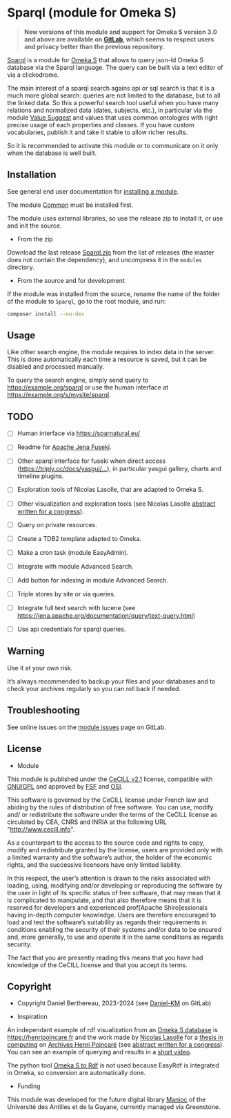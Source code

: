 Sparql (module for Omeka S)
===========================

> __New versions of this module and support for Omeka S version 3.0 and above
> are available on [GitLab], which seems to respect users and privacy better
> than the previous repository.__

[Sparql] is a module for [Omeka S] that allows to query json-ld Omeka S database
via the Sparql language. The query can be built via a text editor of via a
clickodrome.

The main interest of a sparql search agains api or sql search is that it is a
much more global search: queries are not limited to the database, but to all the
linked data. So this a powerful search tool useful when you have many relations
and normalized data (dates, subjects, etc.), in particular via the module [Value Suggest]
and values that uses common ontologies with right precise usage of each
properties and classes. If you have custom vocabularies, publish it and take it
stable to allow richer results.

So it is recommended to activate this module or to communicate on it only when
the database is well built.


Installation
------------

See general end user documentation for [installing a module].

The module [Common] must be installed first.

The module uses external libraries, so use the release zip to install it, or
use and init the source.

* From the zip

Download the last release [Sparql.zip] from the list of releases (the
master does not contain the dependency), and uncompress it in the `modules`
directory.

* From the source and for development

If the module was installed from the source, rename the name of the folder of
the module to `Sparql`, go to the root module, and run:

```sh
composer install --no-dev
```


Usage
-----

Like other search engine, the module requires to index data in the server. This
is done automatically each time a resource is saved, but it can be disabled and
processed manually.

To query the search engine, simply send query to https://example.org/sparql or
use the human interface at https://example.org/s/mysite/sparql.


TODO
----

- [ ] Human interface via https://sparnatural.eu/
- [ ] Readme for [Apache Jena Fuseki].
- [ ] Other sparql interface for fuseki when direct access (https://triply.cc/docs/yasgui/…), in particular yasgui gallery, charts and timeline plugins.
- [ ] Exploration tools of Nicolas Lasolle, that are adapted to Omeka S.
- [ ] Other visualization and exploration tools (see Nicolas Lasolle [abstract written for a congress]).
- [ ] Query on private resources.
- [ ] Create a TDB2 template adapted to Omeka.
- [ ] Make a cron task (module EasyAdmin).
- [ ] Integrate with module Advanced Search.
- [ ] Add button for indexing in module Advanced Search.
- [ ] Triple stores by site or via queries.
- [ ] Integrate full text search with lucene (see https://jena.apache.org/documentation/query/text-query.html)
- [ ] Use api credentials for sparql queries.


Warning
-------

Use it at your own risk.

It’s always recommended to backup your files and your databases and to check
your archives regularly so you can roll back if needed.


Troubleshooting
---------------

See online issues on the [module issues] page on GitLab.


License
-------

* Module

This module is published under the [CeCILL v2.1] license, compatible with
[GNU/GPL] and approved by [FSF] and [OSI].

This software is governed by the CeCILL license under French law and abiding by
the rules of distribution of free software. You can use, modify and/ or
redistribute the software under the terms of the CeCILL license as circulated by
CEA, CNRS and INRIA at the following URL "http://www.cecill.info".

As a counterpart to the access to the source code and rights to copy, modify and
redistribute granted by the license, users are provided only with a limited
warranty and the software’s author, the holder of the economic rights, and the
successive licensors have only limited liability.

In this respect, the user’s attention is drawn to the risks associated with
loading, using, modifying and/or developing or reproducing the software by the
user in light of its specific status of free software, that may mean that it is
complicated to manipulate, and that also therefore means that it is reserved for
developers and experienced prof[Apache Shiro]essionals having in-depth computer knowledge.
Users are therefore encouraged to load and test the software’s suitability as
regards their requirements in conditions enabling the security of their systems
and/or data to be ensured and, more generally, to use and operate it in the same
conditions as regards security.

The fact that you are presently reading this means that you have had knowledge
of the CeCILL license and that you accept its terms.


Copyright
---------

* Copyright Daniel Berthereau, 2023-2024 (see [Daniel-KM] on GitLab)

* Inspiration

An independant example of rdf visualization from an [Omeka S database] is https://henripoincare.fr
and the work made by [Nicolas Lasolle] for a [thesis in computing] on [Archives Henri Poincaré]
(see [abstract written for a congress]). You can see an example of querying and
results in a [short video].

The python tool [Omeka S to Rdf] is not used because EasyRdf is integrated in
Omeka, so conversion are automatically done.

* Funding

This module was developed for the future digital library [Manioc] of the Université
des Antilles et de la Guyane, currently managed via Greenstone.


[Sparql]: https://gitlab.com/Daniel-KM/Omeka-S-module-Sparql
[Omeka S]: https://omeka.org/s
[Value Suggest]: https://omeka.org/s/modules/ValueSuggest
[Apache Jena Fuseki]: https://jena.apache.org/documentation/fuseki2
[Installing a module]: https://omeka.org/s/docs/user-manual/modules/
[Sparql.zip]: https://github.com/Daniel-KM/Omeka-S-module-Sparql/releases
[module issues]: https://gitlab.com/Daniel-KM/Omeka-S-module-Sparql/issues
[Common]: https://gitlab.com/Daniel-KM/Omeka-S-module-Common
[Omeka S database]: http://henripoincare.fr/
[Nicolas Lasolle]: https://github.com/nlasolle
[Thesis in computing]: https://hal.univ-lorraine.fr/tel-03845484
[abstract written for a congress]: https://inserm.hal.science/LORIA-NLPKD/hal-03406713v1
[Archives Henri Poincaré]: https://www.ahp-numerique.fr/
[short video]: https://videos.ahp-numerique.fr/w/gjj2DJ9mZmVNKehwuDgWFk
[Omeka S to Rdf]: https://github.com/nlasolle/omekas2rdf
[CeCILL v2.1]: https://www.cecill.info/licences/Licence_CeCILL_V2.1-en.html
[GNU/GPL]: https://www.gnu.org/licenses/gpl-3.0.html
[FSF]: https://www.fsf.org
[OSI]: http://opensource.org
[Manioc]: https://manioc.org
[GitLab]: https://gitlab.com/Daniel-KM
[Daniel-KM]: https://gitlab.com/Daniel-KM "Daniel Berthereau"
